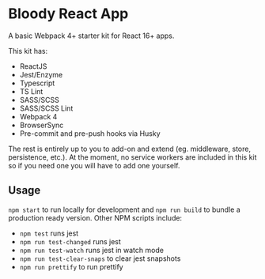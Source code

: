 # Bloody React App
A basic Webpack 4+ starter kit for React 16+ apps.

This kit has:
  - ReactJS
  - Jest/Enzyme
  - Typescript
  - TS Lint
  - SASS/SCSS
  - SASS/SCSS Lint
  - Webpack 4
  - BrowserSync
  - Pre-commit and pre-push hooks via Husky

The rest is entirely up to you to add-on and extend (eg. middleware, store, persistence, etc.). At the moment, no service workers are included in this kit so if you need one you will have to add one yourself.

## Usage

`npm start` to run locally for development and `npm run build` to bundle a production ready version. Other NPM scripts include:

  - `npm test` runs jest
  - `npm run test-changed` runs jest
  - `npm run test-watch` runs jest in watch mode
  - `npm run test-clear-snaps` to clear jest snapshots
  - `npm run prettify` to run prettify